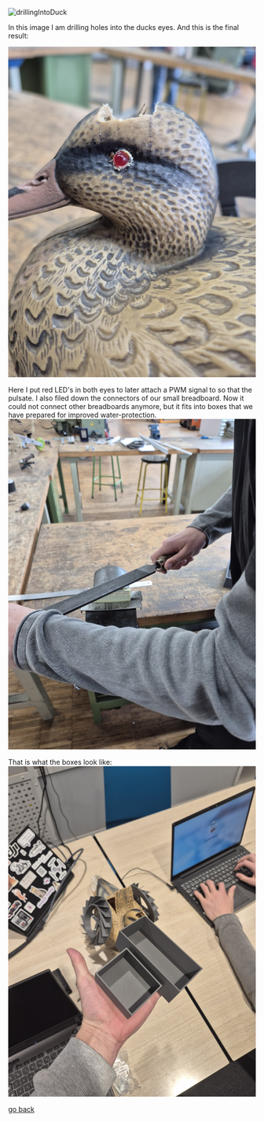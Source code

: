 ![drillingIntoDuck](images/drillingIntoDucksEyes.jpg "drillingIntoDuck")

In this image I am drilling holes into the ducks eyes. And this is the final result:

![redEyes](images/redEyesDuck.jpg "redEyes")

Here I put red LED's in both eyes to later attach a PWM signal to so that the pulsate.
I also filed down the connectors of our small breadboard. Now it could not connect other breadboards anymore, but it fits into boxes that we have prepared for improved water-protection.
![fillingBreadboard](images/fillingBreadboard.jpg)

That is what the boxes look like:
![boxes](images/boxes.jpg)

[go back](/doc/PersonalDevelopmentPlan.md)